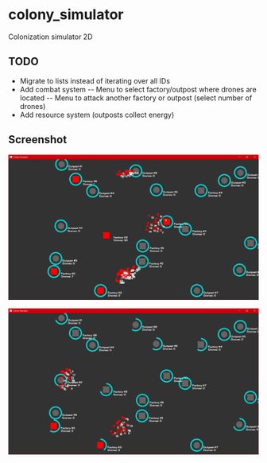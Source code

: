 # colony_simulator
Colonization simulator 2D

## TODO
- Migrate to lists instead of iterating over all IDs
- Add combat system
    -- Menu to select factory/outpost where drones are located
    -- Menu to attack another factory or outpost (select number of drones)
- Add resource system (outposts collect energy)

## Screenshot

![Screenshot1](docs/images/screenshot_005.png)

![Screenshot2](docs/images/screenshot_003.png)
